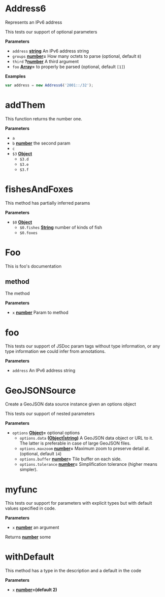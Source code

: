 # Address6

Represents an IPv6 address

This tests  our support of optional parameters

**Parameters**

-   `address` **[string](https://developer.mozilla.org/en-US/docs/Web/JavaScript/Reference/Global_Objects/String)** An IPv6 address string
-   `groups` **[number](https://developer.mozilla.org/en-US/docs/Web/JavaScript/Reference/Global_Objects/Number)=** How many octets to parse (optional, default `8`)
-   `third` **?[number](https://developer.mozilla.org/en-US/docs/Web/JavaScript/Reference/Global_Objects/Number)** A third argument
-   `foo` **[Array](https://developer.mozilla.org/en-US/docs/Web/JavaScript/Reference/Global_Objects/Array)=** to properly be parsed (optional, default `[1]`)

**Examples**

```javascript
var address = new Address6('2001::/32');
```

# addThem

This function returns the number one.

**Parameters**

-   `a`  
-   `b` **[number](https://developer.mozilla.org/en-US/docs/Web/JavaScript/Reference/Global_Objects/Number)** the second param
-   `c`  
-   `$3` **[Object](https://developer.mozilla.org/en-US/docs/Web/JavaScript/Reference/Global_Objects/Object)** 
    -   `$3.d`  
    -   `$3.e`  
    -   `$3.f`  

# fishesAndFoxes

This method has partially inferred params

**Parameters**

-   `$0` **[Object](https://developer.mozilla.org/en-US/docs/Web/JavaScript/Reference/Global_Objects/Object)** 
    -   `$0.fishes` **[String](https://developer.mozilla.org/en-US/docs/Web/JavaScript/Reference/Global_Objects/String)** number of kinds of fish
    -   `$0.foxes`  

# Foo

This is foo's documentation

## method

The method

**Parameters**

-   `x` **[number](https://developer.mozilla.org/en-US/docs/Web/JavaScript/Reference/Global_Objects/Number)** Param to method

# foo

This tests our support of JSDoc param tags without type information,
or any type information we could infer from annotations.

**Parameters**

-   `address`  An IPv6 address string

# GeoJSONSource

Create a GeoJSON data source instance given an options object

This tests our support of nested parameters

**Parameters**

-   `options` **[Object](https://developer.mozilla.org/en-US/docs/Web/JavaScript/Reference/Global_Objects/Object)=** optional options
    -   `options.data` **([Object](https://developer.mozilla.org/en-US/docs/Web/JavaScript/Reference/Global_Objects/Object)\|[string](https://developer.mozilla.org/en-US/docs/Web/JavaScript/Reference/Global_Objects/String))** A GeoJSON data object or URL to it.
        The latter is preferable in case of large GeoJSON files.
    -   `options.maxzoom` **[number](https://developer.mozilla.org/en-US/docs/Web/JavaScript/Reference/Global_Objects/Number)=** Maximum zoom to preserve detail at. (optional, default `14`)
    -   `options.buffer` **[number](https://developer.mozilla.org/en-US/docs/Web/JavaScript/Reference/Global_Objects/Number)=** Tile buffer on each side.
    -   `options.tolerance` **[number](https://developer.mozilla.org/en-US/docs/Web/JavaScript/Reference/Global_Objects/Number)=** Simplification tolerance (higher means simpler).

# myfunc

This tests our support for parameters with explicit types but with default
values specified in code.

**Parameters**

-   `x` **[number](https://developer.mozilla.org/en-US/docs/Web/JavaScript/Reference/Global_Objects/Number)** an argument

Returns **[number](https://developer.mozilla.org/en-US/docs/Web/JavaScript/Reference/Global_Objects/Number)** some

# withDefault

This method has a type in the description and a default in the code

**Parameters**

-   `x` **[number](https://developer.mozilla.org/en-US/docs/Web/JavaScript/Reference/Global_Objects/Number)=(default 2)** 
